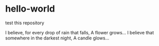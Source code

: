 # hello-world
test this repository

I believe, for every drop of rain
that falls, A flower grows...
I believe that somewhere in the
darkest night, A candle glows...

